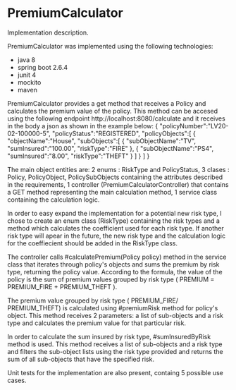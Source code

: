 # PremiumCalculator

Implementation description.

PremiumCalculator was implemented using the following technologies:
- java 8 
- spring boot 2.6.4
- junit 4
- mockito
- maven

PremiumCalculator provides a get method that receives a Policy and calculates the premium value of the policy.
This method can be accesed using the following endpoint http://localhost:8080/calculate and it receives in the body a json as shown in the example below:
{
    "policyNumber":"LV20-02-100000-5",
    "policyStatus":"REGISTERED",
    "policyObjects":[
        { "objectName":"House",
           "subObjects":[
              {
                  "subObjectName":"TV",
                  "sumInsured":"100.00",
                  "riskType":"FIRE"
              },
               {
                  "subObjectName":"PS4",
                  "sumInsured":"8.00",
                  "riskType":"THEFT"
              }
           ]
        }
    ]
}

The main object entities are:
2 enums : RiskType and PolicyStatus,
3 clases : Policy, PolicyObject, PolicySubObjects containing the attributes described in the requirements,
1 controller (PremiumCalculatorController) that contains a GET method representing the main calculation method,
1 service class containing the calculation logic.

In order to easy expand the implementation for a potential new risk type, I chose to create an enum class (RiskType) containing the risk types and a method which calculates the coefficient used for each risk type.
If another risk type will apear in the future, the new risk type and the calculation logic for the coeffiecient should be added in the RiskType class.

The controller calls #calculatePremium(Policy policy) method in the service class that iterates through policy's objects and sums the premium by risk type, returning the policy value.
According to the formula, the value of the policy is the sum of premium values grouped by risk type ( PREMIUM = PREMIUM_FIRE + PREMIUM_THEFT ).

The premium value grouped by risk type ( PREMIUM_FIRE/ PREMIUM_THEFT) is calculated using #premiumRisk method for policy's object.
This method receives 2 parameters: a list of sub-objects and a risk type and calculates the premium value for that particular risk.

In order to calculate the sum insured by risk type, #sumInsuredByRisk method is used. This method receives a list of sub-objects and a risk type and filters the sub-object lists using the risk type provided and returns the sum of all sub-objects that have the specified risk.


Unit tests for the implementation are also present, containg 5 possible use cases.
